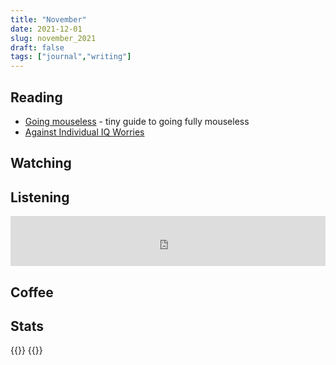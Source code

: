 ```yaml
---
title: "November"
date: 2021-12-01
slug: november_2021
draft: false
tags: ["journal","writing"]
---
```


## Reading

- [Going mouseless](https://felipecortez.net/blog/mouseless.html) - tiny guide to going fully mouseless
- [Against Individual IQ Worries](https://slatestarcodex.com/2017/09/27/against-individual-iq-worries/)

## Watching

## Listening

<iframe src="https://open.spotify.com/embed/track/0J3SIAOndpL1MS2Vq2RMQ9?utm_source=generator" width="100%" height="80" frameBorder="0" allowfullscreen="" allow="autoplay; clipboard-write; encrypted-media; fullscreen; picture-in-picture"></iframe>

## Coffee


## Stats

{{<rawhtml>}}
{{</rawhtml>}}
